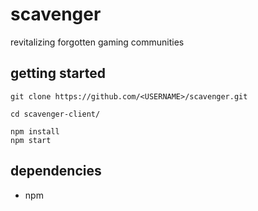 # scavenger
revitalizing forgotten gaming communities

## getting started
```
git clone https://github.com/<USERNAME>/scavenger.git

cd scavenger-client/

npm install
npm start
```

## dependencies
- npm